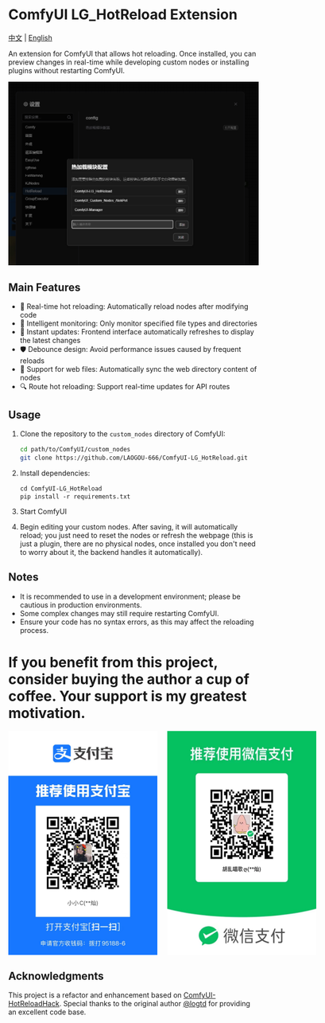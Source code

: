 # ComfyUI LG_HotReload Extension

<!-- Language Switch -->
[中文](README.md) | [English](README_en.md)

An extension for ComfyUI that allows hot reloading. Once installed, you can preview changes in real-time while developing custom nodes or installing plugins without restarting ComfyUI.

![Image](setting.png)

## Main Features

- 🔄 Real-time hot reloading: Automatically reload nodes after modifying code
- 🎯 Intelligent monitoring: Only monitor specified file types and directories
- 🚀 Instant updates: Frontend interface automatically refreshes to display the latest changes
- 🛡️ Debounce design: Avoid performance issues caused by frequent reloads
- 📁 Support for web files: Automatically sync the web directory content of nodes
- 🔍 Route hot reloading: Support real-time updates for API routes

## Usage

1. Clone the repository to the `custom_nodes` directory of ComfyUI:
   ```bash
   cd path/to/ComfyUI/custom_nodes
   git clone https://github.com/LAOGOU-666/ComfyUI-LG_HotReload.git
   ```

2. Install dependencies:
   ```
   cd ComfyUI-LG_HotReload
   pip install -r requirements.txt
   ```

3. Start ComfyUI
4. Begin editing your custom nodes. After saving, it will automatically reload; you just need to reset the nodes or refresh the webpage (this is just a plugin, there are no physical nodes, once installed you don't need to worry about it, the backend handles it automatically).

## Notes

- It is recommended to use in a development environment; please be cautious in production environments.
- Some complex changes may still require restarting ComfyUI.
- Ensure your code has no syntax errors, as this may affect the reloading process.

# If you benefit from this project, consider buying the author a cup of coffee. Your support is my greatest motivation.

<div style="display: flex; justify-content: left; gap: 20px;">
    <img src="https://raw.githubusercontent.com/LAOGOU-666/Comfyui-Transform/9ac1266765b53fb1d666f9c8a1d61212f2603a92/assets/alipay.jpg" width="300" alt="Alipay QR Code">
    <img src="https://raw.githubusercontent.com/LAOGOU-666/Comfyui-Transform/9ac1266765b53fb1d666f9c8a1d61212f2603a92/assets/wechat.jpg" width="300" alt="WeChat QR Code">
</div>

## Acknowledgments

This project is a refactor and enhancement based on [ComfyUI-HotReloadHack](https://github.com/logtd/ComfyUI-HotReloadHack). Special thanks to the original author [@logtd](https://github.com/logtd) for providing an excellent code base. 
